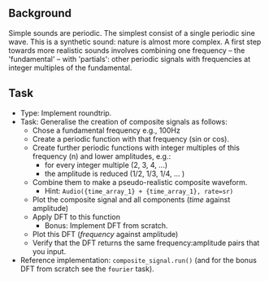 ## Background

Simple sounds are periodic.
The simplest consist of a single periodic sine wave.
This is a synthetic sound: nature is almost more complex.
A first step towards more realistic sounds involves
combining one frequency – the 'fundamental' – with 'partials':
other periodic signals with frequencies at integer multiples of the fundamental.

## Task

- Type: Implement roundtrip.
- Task: Generalise the creation of composite signals as follows:
    - Chose a fundamental frequency e.g., 100Hz 
    - Create a periodic function with that frequency (sin or cos). 
    - Create further periodic functions with integer multiples of this frequency (n) and lower amplitudes, e.g.:
      - for every integer multiple (2, 3, 4, ...)
      - the amplitude is reduced (1/2, 1/3, 1/4, ... )
    - Combine them to make a pseudo-realistic composite waveform.
      - Hint: `Audio({time_array_1} + {time_array_1}, rate=sr)`
    - Plot the composite signal and all components (_time_ against amplitude)
    - Apply DFT to this function 
      - Bonus: Implement DFT from scratch.
    - Plot this DFT (_frequency_ against amplitude)
    - Verify that the DFT returns the same frequency:amplitude pairs that you input.
- Reference implementation: `composite_signal.run()` (and for the bonus DFT from scratch see the `fourier` task).

